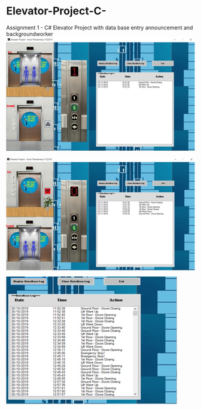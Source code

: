 # Elevator-Project-C-
Assignment 1 - C# Elevator Project with data base entry announcement and backgroundworker
![alt text](https://github.com/ionutcosminmarcoci//Elevator-Project-C-/blob/main/Picture1.jpg?raw=true)

![alt text](https://github.com/ionutcosminmarcoci//Elevator-Project-C-/blob/main/Picture2.jpg?raw=true)

![alt text](https://github.com/ionutcosminmarcoci//Elevator-Project-C-/blob/main/Picture3.jpg?raw=true)

